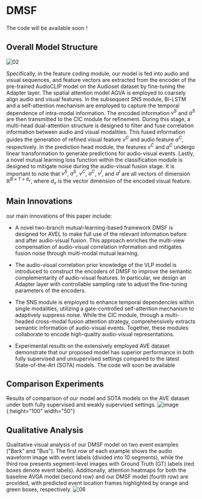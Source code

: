 # DMSF
The code will be available soon！
## Overall Model Structure
![02](https://github.com/user-attachments/assets/212ff31b-2bc1-40da-9ab1-dea757c95fd0)

Specifically, in the feature coding module, our model is fed into audio and visual sequences, and feature vectors are extracted from the encoder of the pre-trained AudioCLIP model on the Audioset dataset by fine-tuning the Adapter layer. The spatial attention model AGVA is employed to coarsely align audio and visual features. In the subsequent SNS module, Bi-LSTM and a self-attention mechanism are employed to capture the temporal dependence of intra-modal information. The encoded information $v^S$ and $a^S$ are then transmitted to the CIC module for refinement. During this stage, a multi-head dual-attention structure is designed to filter and fuse correlation information between audio and visual modalities. This fused information guides the generation of refined visual feature $v^C$ and audio feature $a^C$, respectively. In the prediction head module, the features $v^C$ and $a^C$ undergo linear transformation to generate predictions for audio-visual events. Lastly, a novel mutual learning loss function within the classification module is designed to mitigate noise during the audio-visual fusion stage. It is important to note that $v^S$, $a^S$, $v^C$, $a^C$, $v^I$, and $a^I$ are all vectors of dimension $\mathbb{R}^{ B \times T \times d_v}$, where $d_v$ is the vector dimension of the encoded visual feature.
## Main Innovations
our main innovations of this paper include:

* A novel two-branch mutual-learning-based framework DMSF is designed for AVEL to make full use of the relevant information before and after audio-visual fusion. This approach enriches the multi-view compensation of audio-visual correlation information and mitigates fusion noise through multi-modal mutual learning.

* The audio-visual correlation prior knowledge of the VLP model is introduced to construct the encoders of DMSF to improve the semantic complementarity of audio-visual features. In particular, we design an Adapter layer with controllable sampling rate to adjust the fine-tuning parameters of the encoders.

* The SNS module is employed to enhance temporal dependencies within single modalities, utilizing a gate-controlled self-attention mechanism to adaptively suppress noise. While the CIC module, through a multi-headed cross-modal fusion attention strategy, comprehensively extracts semantic information of audio-visual events. Together, these modules collaborate to encode high-quality audio-visual representations.

* Experimental results on the extensively employed AVE dataset demonstrate that our proposed model has superior performance in both fully supervised and unsupervised settings compared to the latest State-of-the-Art (SOTA) models.
The code will soon be available

## Comparison Experiments
Results of comparison of our model and SOTA models on the AVE dataset under both fully supervised and weakly supervised settings.
![image](https://github.com/user-attachments/assets/2aaed997-fb5f-4ac5-b3ed-92da90214854){:height="100" width="50"}

## Qualitative Analysis
Qualitative visual analysis of our DMSF model on two event examples ("Bark" and "Bus"). The first row of each example shows the audio waveform image with event labels (divided into 10 segments), while the third row presents segment-level images with Ground Truth (GT) labels (red boxes denote event labels). Additionally, attention heatmaps for both the baseline AVGA model (second row) and our DMSF model (fourth row) are provided, with predicted event location frames highlighted by orange and green boxes, respectively.
![06](https://github.com/user-attachments/assets/6acb1dc2-6dc2-4d1c-bf87-e7e54db91b67)


